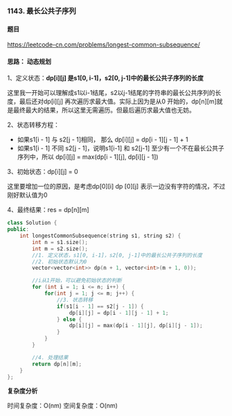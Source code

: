### 1143. 最长公共子序列

#### 题目

https://leetcode-cn.com/problems/longest-common-subsequence/

#### 思路： 动态规划

1、定义状态：**dp[i][j] 是s1[0, i-1]，s2[0, j-1]中的最长公共子序列的长度**

这里我一开始可以理解成s1以i-1结尾，s2以j-1结尾的字符串的最长公共序列的长度，最后还对dp[i][j] 再次遍历求最大值。实际上因为是从0 开始的，dp[n][m]就是最终最大的结果，所以这里无需遍历。但最后遍历求最大值也无妨。

2、状态转移方程：

- 如果s1[i - 1] 与 s2[j - 1]相同， 那么 dp[i][j] = dp[i - 1][j - 1] + 1
- 如果s1[i - 1] 不同 s2[j - 1]，说明s1[i-1] 和 s2[j-1] 至少有一个不在最长公共子序列中，所以 dp[i][j] = max(dp[i - 1][j], dp[i][j - 1])

3、初始状态：dp[i][j] = 0 

这里要增加一位的原因，是考虑dp[0][i] dp [0][j] 表示一边没有字符的情况，不过刚好默认值为0

4、最终结果：res = dp[n][m]


```cpp
class Solution {
public:
    int longestCommonSubsequence(string s1, string s2) {
        int n = s1.size();
        int m = s2.size();
        //1. 定义状态，s1[0, i-1]，s2[0, j-1]中的最长公共子序列的长度
        //2. 初始状态默认为0
        vector<vector<int>> dp(n + 1, vector<int>(m + 1, 0));

        //i从1开始，可以避免初始状态的判断
        for (int i = 1; i <= n; i++) {
            for(int j = 1; j <= m; j++) {
                //3. 状态转移
                if(s1[i - 1] == s2[j - 1]) {
                    dp[i][j] = dp[i - 1][j - 1] + 1;
                } else {
                    dp[i][j] = max(dp[i - 1][j], dp[i][j - 1]); 
                }
            }
        }

        //4. 处理结果
        return dp[n][m];
    }
};
```

**复杂度分析**

时间复杂度：O(nm)
空间复杂度：O(nm)
